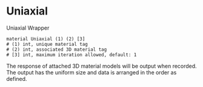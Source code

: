# Uniaxial

Uniaxial Wrapper

```
material Uniaxial (1) (2) [3]
# (1) int, unique material tag
# (2) int, associated 3D material tag
# [3] int, maximum iteration allowed, default: 1
```

The response of attached 3D material models will be output when recorded. The output has the uniform size and data is
arranged in the order as defined.
